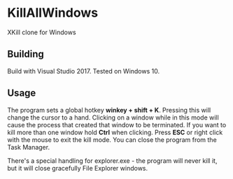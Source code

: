 # KillAllWindows
XKill clone for Windows

## Building

Build with Visual Studio 2017. Tested on Windows 10.

## Usage

The program sets a global hotkey **winkey + shift + K**. Pressing this will change the cursor to a hand. Clicking on a window while in this mode will cause the process that created that window to be terminated. If you want to kill more than one window hold **Ctrl** when clicking. Press **ESC** or right click with the mouse to exit the kill mode. You can close the program from the Task Manager.

There's a special handling for explorer.exe - the program will never kill it, but it will close gracefully File Explorer windows.
